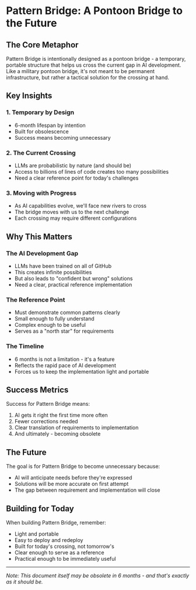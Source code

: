# Pattern Bridge: A Pontoon Bridge to the Future

## The Core Metaphor

Pattern Bridge is intentionally designed as a pontoon bridge - a temporary, portable structure that helps us cross the current gap in AI development. Like a military pontoon bridge, it's not meant to be permanent infrastructure, but rather a tactical solution for the crossing at hand.

## Key Insights

### 1. Temporary by Design
- 6-month lifespan by intention
- Built for obsolescence
- Success means becoming unnecessary

### 2. The Current Crossing
- LLMs are probabilistic by nature (and should be)
- Access to billions of lines of code creates too many possibilities
- Need a clear reference point for today's challenges

### 3. Moving with Progress
- As AI capabilities evolve, we'll face new rivers to cross
- The bridge moves with us to the next challenge
- Each crossing may require different configurations

## Why This Matters

### The AI Development Gap
- LLMs have been trained on all of GitHub
- This creates infinite possibilities
- But also leads to "confident but wrong" solutions
- Need a clear, practical reference implementation

### The Reference Point
- Must demonstrate common patterns clearly
- Small enough to fully understand
- Complex enough to be useful
- Serves as a "north star" for requirements

### The Timeline
- 6 months is not a limitation - it's a feature
- Reflects the rapid pace of AI development
- Forces us to keep the implementation light and portable

## Success Metrics

Success for Pattern Bridge means:
1. AI gets it right the first time more often
2. Fewer corrections needed
3. Clear translation of requirements to implementation
4. And ultimately - becoming obsolete

## The Future

The goal is for Pattern Bridge to become unnecessary because:
- AI will anticipate needs before they're expressed
- Solutions will be more accurate on first attempt
- The gap between requirement and implementation will close

## Building for Today

When building Pattern Bridge, remember:
- Light and portable
- Easy to deploy and redeploy
- Built for today's crossing, not tomorrow's
- Clear enough to serve as a reference
- Practical enough to be immediately useful

---

*Note: This document itself may be obsolete in 6 months - and that's exactly as it should be.*
